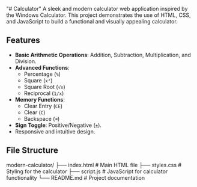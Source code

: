 "# Calculator" 
A sleek and modern calculator web application inspired by the Windows Calculator. This project demonstrates the use of HTML, CSS, and JavaScript to build a functional and visually appealing calculator.

## Features

- **Basic Arithmetic Operations**: Addition, Subtraction, Multiplication, and Division.
- **Advanced Functions**:
  - Percentage (`%`)
  - Square (`x²`)
  - Square Root (`√x`)
  - Reciprocal (`1/x`)
- **Memory Functions**:
  - Clear Entry (`CE`)
  - Clear (`C`)
  - Backspace (`⌫`)
- **Sign Toggle**: Positive/Negative (`±`).
- Responsive and intuitive design.

## File Structure
modern-calculator/
├── index.html    # Main HTML file
├── styles.css    # Styling for the calculator
├── script.js     # JavaScript for calculator functionality
└── README.md     # Project documentation

  

